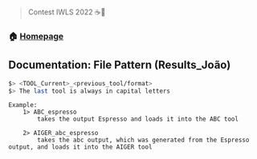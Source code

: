 > Contest IWLS 2022 ☕️👋

### 🏠 [Homepage](https://github.com/pntmatheus/IWLS2022#readme)

## Documentation: File Pattern (Results_João)
```bash
$> <TOOL_Current>_<previous_tool/format>
$> The last tool is always in capital letters
```
```
Example: 
	1> ABC_espresso 
		takes the output Espresso and loads it into the ABC tool

	2> AIGER_abc_espresso
		takes the abc output, which was generated from the Espresso output, and loads it into the AIGER tool
```
